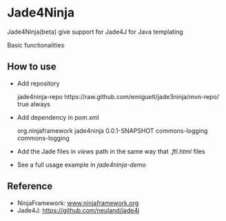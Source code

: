 # Jade4Ninja
Jade4Ninja(beta) give support for Jade4J for Java templating

Basic functionalities

## How to use

* Add repository


    <repositories>
      <repository>
        <id>jade4ninja-repo</id>
        <url>https://raw.github.com/emiguelt/jade3ninja/mvn-repo/</url>
        <snapshots>
          <enabled>true</enabled>
          <updatePolicy>always</updatePolicy>
        </snapshots>
      </repository>
    <repositories>

* Add dependency in pom.xml


    <dependency>
      <groupId>org.ninjaframework</groupId>
        <artifactId>jade4ninja</artifactId>
        <version>0.0.1-SNAPSHOT</version>
        <exclusions>
          <exclusion>
            <artifactId>commons-logging</artifactId>
            <groupId>commons-logging</groupId>
          </exclusion>
        </exclusions>
    </dependency>


* Add the Jade files in _views_ path in the same way that _.ftl.html_ files

* See a full usage example in _jade4ninja-demo_

## Reference

* NinjaFramework: www.ninjaframework.org
* Jade4J: https://github.com/neuland/jade4j
